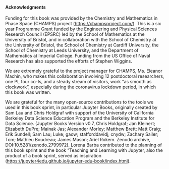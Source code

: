 #### Acknowledgments


Funding for this book  was provided by the Chemistry and Mathematics in Phase Space (CHAMPS) project (<https://champsproject.com/>). This is a six year Programme Grant funded by the Engineering and Physical Sciences Research Council (EPSRC) led by the School of Mathematics at the University of Bristol, and in collaboration with the School of Chemistry at the University of Bristol, the School of Chemistry at Cardiff University, the School of Chemistry at Leeds University, and the Department of Mathematics at Imperial College. Funding from the US Office of Naval Research has also supported the efforts of Stephen Wiggins.

We are extremely grateful to the project manager for CHAMPS, Ms. Eleanor Machin, who makes this collaboration involving 12 postdoctoral researchers, one PI, four co-Is, and a steady stream of visitors, work “as smooth as clockwork”, especially during the coronavirus lockdown period, in which this book was written.

We are grateful for the many open-source contributions to the tools we used in this book sprint, in particular Jupyter Books, originally created by Sam Lau and Chris Holdgraf with support of the University of California Berkeley Data Science Education Program and the Berkeley Institute for Data Science. (Jupyter Books Version v0.7, Chris Holdgraf; Jan Kleinert; Elizabeth DuPre; Mainak Jas; Alexander Morley; Matthew Brett; Matt Craig; Erik Sundell; Sam Lau; Luke; gaow; stafforddavidj; cnydw; Zachary Sailer; Tom; Mathieu Boudreau; James Mason; Ariel Rokem. Zenodo archive, DOI:10.5281/zenodo.2799972). Lorena Barba contributed to the planning of this book sprint and the book “Teaching and Learning with Jupyter, also the product of a book sprint, served as inspiration (<https://jupyter4edu.github.io/jupyter-edu-book/index.html>).
